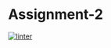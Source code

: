 # Assignment-2
[![linter](https://github.com/<SophiaSamera>/<Assignment-2>/workflows/linter/badge.svg)](https://github.com/marketplace/actions/super-linter)
